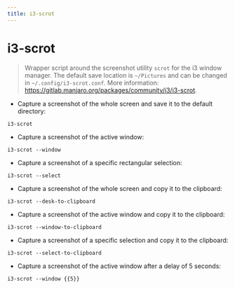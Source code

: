 ```yaml
---
title: i3-scrot
---
```

# i3-scrot

> Wrapper script around the screenshot utility `scrot` for the i3 window manager.
> The default save location is `~/Pictures` and can be changed in `~/.config/i3-scrot.conf`.
> More information: <https://gitlab.manjaro.org/packages/community/i3/i3-scrot>.

- Capture a screenshot of the whole screen and save it to the default directory:

`i3-scrot`

- Capture a screenshot of the active window:

`i3-scrot --window`

- Capture a screenshot of a specific rectangular selection:

`i3-scrot --select`

- Capture a screenshot of the whole screen and copy it to the clipboard:

`i3-scrot --desk-to-clipboard`

- Capture a screenshot of the active window and copy it to the clipboard:

`i3-scrot --window-to-clipboard`

- Capture a screenshot of a specific selection and copy it to the clipboard:

`i3-scrot --select-to-clipboard`

- Capture a screenshot of the active window after a delay of 5 seconds:

`i3-scrot --window {{5}}`
